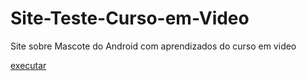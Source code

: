 # Site-Teste-Curso-em-Video
 Site sobre Mascote do Android com aprendizados do curso em video

<a href="https://kauansundays.github.io/Site-Teste-Curso-em-Video/index.html">executar</a>
